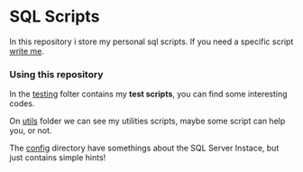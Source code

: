 # SQL Scripts

In this repository i store my personal sql scripts. If you need a specific script [write me](mailto:adrian.hideki.br@gmail.com).

### Using this repository

  In the [testing](./testing) folter contains my **test scripts**, you can find some interesting codes.

  On [utils](./uitls) folder we can see my utilities scripts, maybe some script can help you, or not.

  The [config](./config) directory have somethings about the SQL Server Instace, but just contains simple hints!